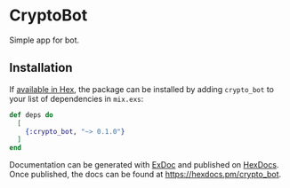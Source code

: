 # CryptoBot

Simple app for bot.

## Installation

If [available in Hex](https://hex.pm/docs/publish), the package can be installed
by adding `crypto_bot` to your list of dependencies in `mix.exs`:

```elixir
def deps do
  [
    {:crypto_bot, "~> 0.1.0"}
  ]
end
```

Documentation can be generated with [ExDoc](https://github.com/elixir-lang/ex_doc)
and published on [HexDocs](https://hexdocs.pm). Once published, the docs can
be found at <https://hexdocs.pm/crypto_bot>.

